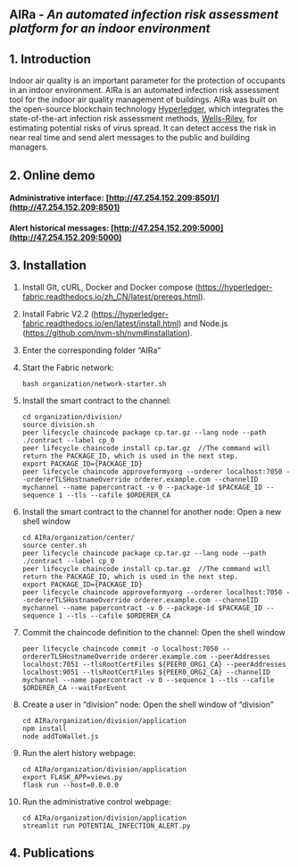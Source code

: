 ## AIRa - *An automated infection risk assessment platform for an indoor environment*

## 1. Introduction

Indoor air quality is an important parameter for the protection of occupants in an indoor environment. AIRa is an automated infection risk assessment tool for the indoor air quality management of buildings. AIRa was built on the open-source blockchain technology [Hyperledger](https://www.hyperledger.org/), which integrates the state-of-the-art infection risk assessment methods, [Wells-Riley](https://en.wikipedia.org/wiki/Wells-Riley_model), for estimating potential risks of virus spread. It can detect access the risk in near real time and send alert messages to the public and building managers.



## 2. Online demo

#### Administrative interface: [http://47.254.152.209:8501/](http://47.254.152.209:8501)

#### Alert historical messages: [http://47.254.152.209:5000](http://47.254.152.209:5000)

## 3. Installation

1. Install GIt, cURL, Docker and Docker compose (https://hyperledger-fabric.readthedocs.io/zh_CN/latest/prereqs.html).

2. Install Fabric V2.2 (https://hyperledger-fabric.readthedocs.io/en/latest/install.html) and Node.js (https://github.com/nvm-sh/nvm#installation).

3. Enter the corresponding folder “AIRa”

4. Start the Fabric network:

   ```setup
   bash organization/network-starter.sh
   ```

5. Install the smart contract to the channel:

   ```setup
   cd organization/division/
   source division.sh
   peer lifecycle chaincode package cp.tar.gz --lang node --path ./contract --label cp_0
   peer lifecycle chaincode install cp.tar.gz  //The command will return the PACKAGE_ID, which is used in the next step.
   export PACKAGE_ID={PACKAGE_ID}	
   peer lifecycle chaincode approveformyorg --orderer localhost:7050 --ordererTLSHostnameOverride orderer.example.com --channelID mychannel --name papercontract -v 0 --package-id $PACKAGE_ID --sequence 1 --tls --cafile $ORDERER_CA
   ```

6. Install the smart contract to the channel for another node:
   Open a new shell window

   ```setup
   cd AIRa/organization/center/
   source center.sh 
   peer lifecycle chaincode package cp.tar.gz --lang node --path ./contract --label cp_0
   peer lifecycle chaincode install cp.tar.gz  //The command will return the PACKAGE_ID, which is used in the next step.
   export PACKAGE_ID={PACKAGE_ID}	
   peer lifecycle chaincode approveformyorg --orderer localhost:7050 --ordererTLSHostnameOverride orderer.example.com --channelID mychannel --name papercontract -v 0 --package-id $PACKAGE_ID --sequence 1 --tls --cafile $ORDERER_CA
   ```

7. Commit the chaincode definition to the channel:
   Open the shell window

   ```setup
   peer lifecycle chaincode commit -o localhost:7050 --ordererTLSHostnameOverride orderer.example.com --peerAddresses localhost:7051 --tlsRootCertFiles ${PEER0_ORG1_CA} --peerAddresses localhost:9051 --tlsRootCertFiles ${PEER0_ORG2_CA} --channelID mychannel --name papercontract -v 0 --sequence 1 --tls --cafile $ORDERER_CA --waitForEvent
   ```

8. Create a user in “division” node:
   Open the shell window of “division”

   ```setup
   cd AIRa/organization/division/application
   npm install
   node addToWallet.js
   ```

9. Run the alert history webpage:

   ```setup
   cd AIRa/organization/division/application
   export FLASK_APP=views.py
   flask run --host=0.0.0.0
   ```

10. Run the administrative control webpage:

    ```setup
    cd AIRa/organization/division/application
    streamlit run POTENTIAL_INFECTION_ALERT.py
    ```

## 4. Publications

